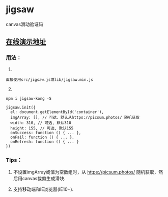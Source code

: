 # jigsaw
canvas滑动验证码

## [在线演示地址](https://kongkong99.github.io/jigsaw/)

### 用法：
1. 
```
直接使用src/jigsaw.js或lib/jigsaw.min.js

```

2.
```
npm i jigsaw-kong -S

jigsaw.init({
  el: document.getElementById('container'),
  imgArray: [], // 可选，默认从https://picsum.photos/ 随机获取
  width: 310, // 可选, 默认310
  height: 155, // 可选, 默认155
  onSuccess: function () { ... },
  onFail: function () { ... },
  onRefresh: function () { ... }
})
```

### Tips：

1. 不设置imgArray或值为空数组时，从 https://picsum.photos/ 随机获取，然后用canvas裁剪生成滑块.

2. 支持移动端和IE浏览器(IE10+).
